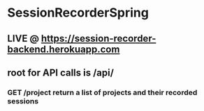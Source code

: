 # SessionRecorderSpring

## LIVE @ https://session-recorder-backend.herokuapp.com

## root for API calls is /api/

### GET /project   return a list of projects and their recorded sessions
